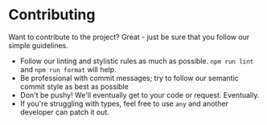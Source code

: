 # Contributing

Want to contribute to the project? Great - just be sure that you follow our simple guidelines.

- Follow our linting and stylistic rules as much as possible. `npm run lint` and `npm run format` will help.
- Be professional with commit messages; try to follow our semantic commit style as best as possible
- Don't be pushy! We'll eventually get to your code or request. Eventually.
- If you're struggling with types, feel free to use `any` and another developer can patch it out.
